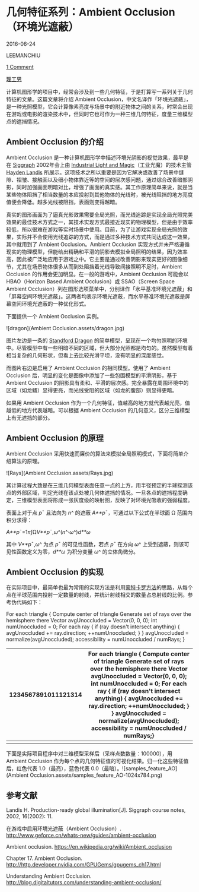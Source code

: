 ﻿# 几何特征系列：Ambient Occlusion（环境光遮蔽）



2016-06-24



LEEMANCHIU



[1 Comment](http://lemonc.me/ambient-occlusion.html#comments)



[理工男](http://lemonc.me/category/science-engineering)

计算机图形学的项目中，经常会涉及到一些几何特征，于是打算写一系列关于几何特征的文章。这篇文章将介绍  Ambient  Occlusion，中文名译作「环境光遮蔽」，是一种光照模型，它会计算像素亮度与场景中的附近物体之间的关系，时常会出现在游戏或电影的渲染技术中，但同时它也可作为一种三维几何特征，度量三维模型点的遮挡情况。

## Ambient Occlusion 的介绍

Ambient Occlusion 是一种计算机图形学中描述环境光阴影的视觉效果，最早是在 [Siggraph](http://www.siggraph.org/) 2002年会上由 [Industrial Light and Magic](http://www.ilm.com/)（工业光魔）的技术主管 [Hayden Landis](http://www.ilm.com/people/hayden-landis/)   所展示。这项技术之所以重要是因为它解决或改善了场景中缝隙、褶皱、接触面以及细小物体靠近等的空间的层次感问题，通过综合改善暗部阴影，同时加强画面明暗对比，增强了画面的真实感。其工作原理简单来说，就是当某些物体阻挡了相当数量的本应投射到其他物体的光线时，被光线阻挡的地方亮度值便会降低。越多光线被阻挡，表面则变得越暗。

真实的图形画面为了逼真光影效果需要全局光照，而光线追踪是实现全局光照完美效果的最佳技术方式之一，其技术实现方式最接近现实的物理模型，但是由于效率较低，所以很难在游戏等实时场景中使用。目前，为了让游戏实现全局光照的效果，实际并不会使用光线追踪的方式，而是通过多种技术方式共同达成这一效果，其中就用到了  Ambient Occlusion。Ambient Occlusion  实现方式并未严格遵循现实的物理模型，但能给出精确和平滑的阴影去模拟全局照明的结果，因为效率高，因此被广泛地应用于游戏之中。它主要是通过改善阴影来现实更好的图像细节，尤其在场景物体很多从而到处阻挡着光线导致间接照明不足时，Ambient  Occlusion 的作用会更加明显。在一般的游戏中，Ambient Occlusion 可能会以 HBAO（Horizon Based  Ambient Occlusion）或 SSAO（Screen Space Ambient  Occlusion）列在图形选项菜单中，分别译作「水平基准环境光遮蔽」和「屏幕空间环境光遮蔽」。这两者均表示环境光遮蔽，而水平基准环境光遮蔽是屏幕空间环境光遮蔽的一种优化形式。

下面提供一个 Ambient Occlusion 实例。

![dragon](Ambient Occlusion.assets/dragon.jpg)

图片左边是一条的 [Standford Dragon](http://graphics.stanford.edu/data/3Dscanrep/) 的简单模型，呈现在一个均匀照明的环境中。尽管模型中有一些明暗不同的区域，但大部分光照都是均匀的。虽然模型有着相当复杂的几何形状，但看上去比较光滑平坦，没有明显的深度感觉。

而图片右边是启用了  Ambient Occlusion 的相同模型。使用了 Ambient Occlusion  后，明显的变化是图像中添加了一些包围模型的平滑阴影，基于 Ambient Occlusion  的阴影具有柔和、平滑的层次感。完全暴露在周围环境中的区域（如龙鳍）显得更亮，而光线受阻的区域（如龙的腹部）则显得更暗。

如果用 Ambient Occlusion 作为一个几何特征，值越高的地方就代表越光亮，值越低的地方代表越暗。可以根据 Ambient Occlusion 的几何意义，区分三维模型上有无遮挡的部分。

## Ambient Occlusion 的原理

Ambient Occlusion 采用快速而廉价的算法来模拟全局照明模式，下面将简单介绍算法的原理。

![Rays](Ambient Occlusion.assets/Rays.jpg)

其计算过程大致是在三维几何模型表面任意一点的上方，用半径预定的半球探测该点的外部区域，判定光线在该点处被几何体遮挡的情况。一旦各点的遮挡程度确定，三维模型表面将形成一张灰度级的映射图，反映了对环境光吸收的强弱程度。

表面上对于点 *p*¯ 且法向为 *n*^ 的遮蔽 *A**p*¯，可通过以下公式在半球面 Ω 范围内积分求得：





*A**p*¯=1*π*∫Ω*V**p*¯,*ω*^(*n*^⋅*ω*^)*d**ω*





其中 *V**p*¯,*ω*^ 为点 *p*¯ 的可见性函数，若点 *p*¯ 在方向 *ω*^ 上受到遮蔽，则该可见性函数定义为零，*d**ω* 为积分变量 *ω*^ 的立体角微分。

## Ambient Occlusion 的实现

在实际项目中，最简单也最为常用的实现方法是利用[蒙特卡罗方法](https://en.wikipedia.org/wiki/Monte_Carlo_method)的思路，从每个点在半球范围内投射一定数量的射线，并统计射线相交的数量占总射线的比例。参考伪代码如下：

For each triangle {     Compute center of triangle     Generate set of rays over the hemisphere there     Vector avgUnoccluded = Vector(0, 0, 0);     int numUnoccluded = 0;     For each ray {         if (ray doesn't intersect anything) {             avgUnoccluded += ray.direction;             ++numUnoccluded;         }     }     avgUnoccluded = normalize(avgUnoccluded);     accessibility = numUnoccluded / numRays; }

| 1234567891011121314 | For each triangle {    Compute center of triangle    Generate set of rays over the hemisphere there    Vector avgUnoccluded = Vector(0, 0, 0);    int numUnoccluded = 0;    For each ray {        if (ray doesn't intersect anything) {            avgUnoccluded += ray.direction;            ++numUnoccluded;        }    }    avgUnoccluded = normalize(avgUnoccluded);    accessibility = numUnoccluded / numRays;} |
| ------------------- | ------------------------------------------------------------ |
|                     |                                                              |

下面是实际项目程序中对三维模型采样后（采样点数数量：100000），用 Ambient Occlusion 作为每个点的几何特征值的可视化结果。归一化这些特征值后，红色代表 1.0（最亮），蓝色代表 0.0（最暗）。![samples_feature_AO](Ambient Occlusion.assets/samples_feature_AO-1024x784.png)

## 参考文献

Landis H. Production-ready global illumination[J]. Siggraph course notes, 2002, 16(2002): 11.

在游戏中启用环境光遮蔽（Ambient Occlusion）. <http://www.geforce.cn/whats-new/guides/ambient-occlusion>

Ambient occlusion. <https://en.wikipedia.org/wiki/Ambient_occlusion>

Chapter 17. Ambient Occlusion. <http://http.developer.nvidia.com/GPUGems/gpugems_ch17.html>

Understanding Ambient Occlusion. <http://blog.digitaltutors.com/understanding-ambient-occlusion/>
